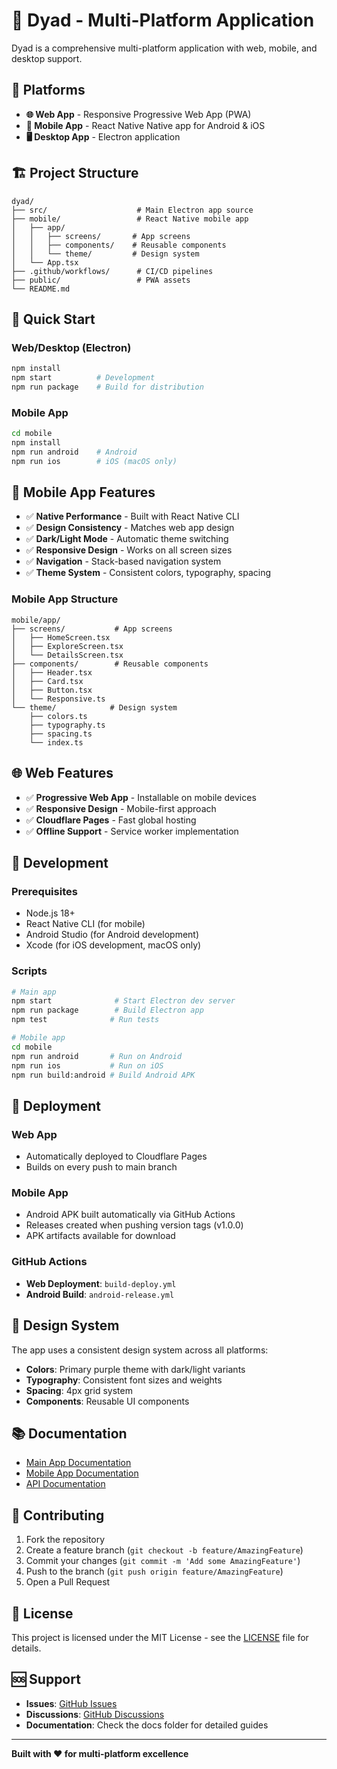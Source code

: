 # 🚀 Dyad - Multi-Platform Application

Dyad is a comprehensive multi-platform application with web, mobile, and desktop support.

## 📱 Platforms

- **🌐 Web App** - Responsive Progressive Web App (PWA)
- **📱 Mobile App** - React Native Native app for Android & iOS
- **🖥️ Desktop App** - Electron application

## 🏗️ Project Structure

```
dyad/
├── src/                    # Main Electron app source
├── mobile/                 # React Native mobile app
│   ├── app/
│   │   ├── screens/       # App screens
│   │   ├── components/    # Reusable components
│   │   └── theme/         # Design system
│   └── App.tsx
├── .github/workflows/      # CI/CD pipelines
├── public/                 # PWA assets
└── README.md
```

## 🚀 Quick Start

### Web/Desktop (Electron)

```bash
npm install
npm start          # Development
npm run package    # Build for distribution
```

### Mobile App

```bash
cd mobile
npm install
npm run android    # Android
npm run ios        # iOS (macOS only)
```

## 📱 Mobile App Features

- ✅ **Native Performance** - Built with React Native CLI
- ✅ **Design Consistency** - Matches web app design
- ✅ **Dark/Light Mode** - Automatic theme switching
- ✅ **Responsive Design** - Works on all screen sizes
- ✅ **Navigation** - Stack-based navigation system
- ✅ **Theme System** - Consistent colors, typography, spacing

### Mobile App Structure

```
mobile/app/
├── screens/           # App screens
│   ├── HomeScreen.tsx
│   ├── ExploreScreen.tsx
│   └── DetailsScreen.tsx
├── components/        # Reusable components
│   ├── Header.tsx
│   ├── Card.tsx
│   ├── Button.tsx
│   └── Responsive.ts
└── theme/            # Design system
    ├── colors.ts
    ├── typography.ts
    ├── spacing.ts
    └── index.ts
```

## 🌐 Web Features

- ✅ **Progressive Web App** - Installable on mobile devices
- ✅ **Responsive Design** - Mobile-first approach
- ✅ **Cloudflare Pages** - Fast global hosting
- ✅ **Offline Support** - Service worker implementation

## 🔧 Development

### Prerequisites

- Node.js 18+
- React Native CLI (for mobile)
- Android Studio (for Android development)
- Xcode (for iOS development, macOS only)

### Scripts

```bash
# Main app
npm start              # Start Electron dev server
npm run package        # Build Electron app
npm test              # Run tests

# Mobile app
cd mobile
npm run android       # Run on Android
npm run ios           # Run on iOS
npm run build:android # Build Android APK
```

## 🚀 Deployment

### Web App

- Automatically deployed to Cloudflare Pages
- Builds on every push to main branch

### Mobile App

- Android APK built automatically via GitHub Actions
- Releases created when pushing version tags (v1.0.0)
- APK artifacts available for download

### GitHub Actions

- **Web Deployment**: `build-deploy.yml`
- **Android Build**: `android-release.yml`

## 🎨 Design System

The app uses a consistent design system across all platforms:

- **Colors**: Primary purple theme with dark/light variants
- **Typography**: Consistent font sizes and weights
- **Spacing**: 4px grid system
- **Components**: Reusable UI components

## 📚 Documentation

- [Main App Documentation](./MULTI_PLATFORM_README.md)
- [Mobile App Documentation](./mobile/README.md)
- [API Documentation](./docs/API.md)

## 🤝 Contributing

1. Fork the repository
2. Create a feature branch (`git checkout -b feature/AmazingFeature`)
3. Commit your changes (`git commit -m 'Add some AmazingFeature'`)
4. Push to the branch (`git push origin feature/AmazingFeature`)
5. Open a Pull Request

## 📄 License

This project is licensed under the MIT License - see the [LICENSE](LICENSE) file for details.

## 🆘 Support

- **Issues**: [GitHub Issues](https://github.com/ai-hub-2/dyad/issues)
- **Discussions**: [GitHub Discussions](https://github.com/ai-hub-2/dyad/discussions)
- **Documentation**: Check the docs folder for detailed guides

---

**Built with ❤️ for multi-platform excellence**
